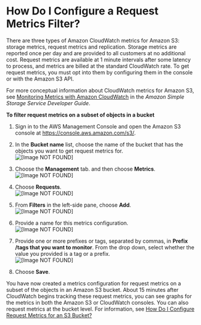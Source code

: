 # How Do I Configure a Request Metrics Filter?<a name="configure-metrics-filter"></a>

There are three types of Amazon CloudWatch metrics for Amazon S3: storage metrics, request metrics and replication\. Storage metrics are reported once per day and are provided to all customers at no additional cost\. Request metrics are available at 1 minute intervals after some latency to process, and metrics are billed at the standard CloudWatch rate\. To get request metrics, you must opt into them by configuring them in the console or with the Amazon S3 API\.

For more conceptual information about CloudWatch metrics for Amazon S3, see [Monitoring Metrics with Amazon CloudWatch](https://docs.aws.amazon.com/AmazonS3/latest/dev/cloudwatch-monitoring.html) in the *Amazon Simple Storage Service Developer Guide*\.

**To filter request metrics on a subset of objects in a bucket**

1. Sign in to the AWS Management Console and open the Amazon S3 console at [https://console\.aws\.amazon\.com/s3/](https://console.aws.amazon.com/s3/)\.

1. In the **Bucket name** list, choose the name of the bucket that has the objects you want to get request metrics for\.  
![\[Image NOT FOUND\]](http://docs.aws.amazon.com/AmazonS3/latest/user-guide/images/choose-bucket-name.png)

1. Choose the **Management** tab\. and then choose **Metrics**\.  
![\[Image NOT FOUND\]](http://docs.aws.amazon.com/AmazonS3/latest/user-guide/images/choose-management-tab-metrics.png)

1. Choose **Requests**\.  
![\[Image NOT FOUND\]](http://docs.aws.amazon.com/AmazonS3/latest/user-guide/images/choose-requests.png)

1. From **Filters** in the left\-side pane, choose **Add**\.  
![\[Image NOT FOUND\]](http://docs.aws.amazon.com/AmazonS3/latest/user-guide/images/choose-filter-add.png)

1. Provide a name for this metrics configuration\.  
![\[Image NOT FOUND\]](http://docs.aws.amazon.com/AmazonS3/latest/user-guide/images/choose-filter-name.png)

1. Provide one or more prefixes or tags, separated by commas, in **Prefix /tags that you want to monitor**\. From the drop down, select whether the value you provided is a tag or a prefix\.  
![\[Image NOT FOUND\]](http://docs.aws.amazon.com/AmazonS3/latest/user-guide/images/choose-filter-prefixtag.png)

1. Choose **Save**\.

You have now created a metrics configuration for request metrics on a subset of the objects in an Amazon S3 bucket\. About 15 minutes after CloudWatch begins tracking these request metrics, you can see graphs for the metrics in both the Amazon S3 or CloudWatch consoles\. You can also request metrics at the bucket level\. For information, see [How Do I Configure Request Metrics for an S3 Bucket?](configure-metrics.md)